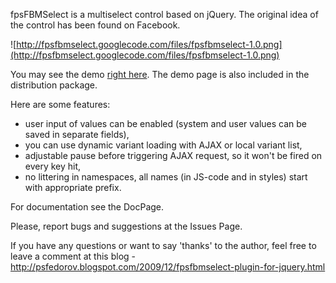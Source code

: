 fpsFBMSelect is a multiselect control based on jQuery.
The original idea of the control has been found on Facebook.

![http://fpsfbmselect.googlecode.com/files/fpsfbmselect-1.0.png](http://fpsfbmselect.googlecode.com/files/fpsfbmselect-1.0.png)

You may see the demo [right here](http://nukedukem.orgfree.com/fpsfbmselect/). The demo page is also included in the distribution package.

Here are some features:
  * user input of values can be enabled (system and user values can be saved in separate fields),
  * you can use dynamic variant loading with AJAX or local variant list,
  * adjustable pause before triggering AJAX request, so it won't be fired on every key hit,
  * no littering in namespaces, all names (in JS-code and in styles) start with appropriate prefix.

For documentation see the DocPage.

Please, report bugs and suggestions at the Issues Page.

If you have any questions or want to say 'thanks' to the author, feel free to leave a comment at this blog - http://psfedorov.blogspot.com/2009/12/fpsfbmselect-plugin-for-jquery.html